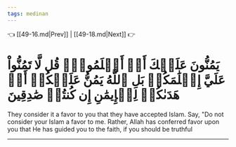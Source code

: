 ```yaml
---
tags: medinan
---
```


👈 [[49-16.md|Prev]] | [[49-18.md|Next]] 👉

# يَمُنُّونَ عَلَيۡكَ أَنۡ أَسۡلَمُواْۖ قُل لَّا تَمُنُّواْ عَلَيَّ إِسۡلَٰمَكُمۖ بَلِ ٱللَّهُ يَمُنُّ عَلَيۡكُمۡ أَنۡ هَدَىٰكُمۡ لِلۡإِيمَٰنِ إِن كُنتُمۡ صَٰدِقِينَ

They consider it a favor to you that they have accepted Islam. Say, "Do not consider your Islam a favor to me. Rather, Allah has conferred favor upon you that He has guided you to the faith, if you should be truthful

---

